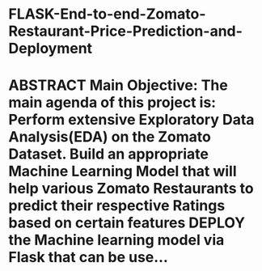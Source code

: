 # FLASK-End-to-end-Zomato-Restaurant-Price-Prediction-and-Deployment
# **ABSTRACT** Main Objective: The main agenda of this project is: Perform extensive Exploratory Data Analysis(EDA) on the Zomato Dataset. Build an appropriate Machine Learning Model that will help various Zomato Restaurants to predict their respective Ratings based on certain features DEPLOY the Machine learning model via Flask that can be use…
